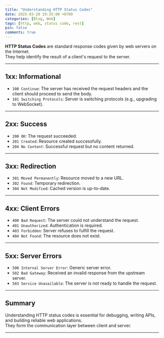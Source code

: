 ```yaml
---
title: "Understanding HTTP Status Codes"
date: 2025-03-20 19:35:00 +0700
categories: [Blog, Web]
tags: [http, web, status code, rest]
pin: false
comments: true
---
```


**HTTP Status Codes** are standard response codes given by web servers on the Internet.  
They help identify the result of a client's request to the server.

---

## 1xx: Informational

- `100 Continue`: The server has received the request headers and the client should proceed to send the body.
- `101 Switching Protocols`: Server is switching protocols (e.g., upgrading to WebSocket).

---

## 2xx: Success

- `200 OK`: The request succeeded.
- `201 Created`: Resource created successfully.
- `204 No Content`: Successful request but no content returned.

---

## 3xx: Redirection

- `301 Moved Permanently`: Resource moved to a new URL.
- `302 Found`: Temporary redirection.
- `304 Not Modified`: Cached version is up-to-date.

---

## 4xx: Client Errors

- `400 Bad Request`: The server could not understand the request.
- `401 Unauthorized`: Authentication is required.
- `403 Forbidden`: Server refuses to fulfill the request.
- `404 Not Found`: The resource does not exist.

---

## 5xx: Server Errors

- `500 Internal Server Error`: Generic server error.
- `502 Bad Gateway`: Received an invalid response from the upstream server.
- `503 Service Unavailable`: The server is not ready to handle the request.

---

## Summary

Understanding HTTP status codes is essential for debugging, writing APIs, and building reliable web applications.  
They form the communication layer between client and server.

---
